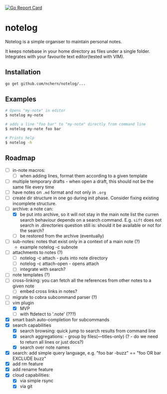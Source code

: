 [![Go Report Card](https://goreportcard.com/badge/github.com/nchern/notelog)](https://goreportcard.com/report/github.com/nchern/notelog)
# notelog

Notelog is a simple organiser to maintain personal notes.

It keeps notebase in your home directory as files under a single folder.
Integrates with your favourite text editor(tested with VIM).

## Installation
```bash
go get github.com/nchern/notelog/...
```

## Examples

```bash
# Opens "my-note" in editor
$ notelog my-note

# adds a line "foo bar" to "my-note" directly from command line
$ notelog my-note foo bar

# Prints help
$ notelog -h
```

## Roadmap
 - [ ] in-note macros:
   - [ ] when adding lines, format them according to a given template
 - [ ] multiple temporary drafts - when open a draft, this should not be the same file every time
 - [ ] have notes on `.md` format and not only in `.org`
 - [ ] create dir structure in one go during init phase. Consider fixing existing incomplete structure.
 - [ ] archive: a note can:
   - [X] be put into archive, so it will not stay in the main note list
         the curren search behaviour depends on a search command. E.g. `sift` does not search in .directories
         question still is: should it be available or not for the search?
   - [ ] be restored from the archive (eventually)
 - [ ] sub-notes: notes that exist only in a context of a main note (?)
   - example notelog -c subnote <notename> <sub-notename>
 - [ ] attachments to notes (?)
   - [ ] notelog -c attach <notename> <filepath> - puts <filepath> into note directory
   - [ ] notelog -c attach-open <notename> <attach-name> - opens attach
   - [ ] integrate with search?
 - [ ] note templates (?)
 - [ ] cross-linking: you can fetch all the references from other notes to a given note
   - [ ] embed cross links in notes?
 - [ ] migrate to cobra subcommand parser (?)
 - [ ] vim plugin
   - [x] MVP
   - [ ] with ftdetect to '.note' (???)
 - [x] smart bash auto-completion for subcommands
 - [x] search capabilities
   - [x] search browsing: quick jump to search results from command line
   - [x] search aggregations:  - group by files(—titles-only)  (? - do we need to return all lines or just docs?)
   - [x] search over note names
 - [x] search: add simple query language, e.g. "foo bar -buzz" == "foo OR bar EXCLUDE buzz"
 - [x] add rm feature
 - [x] add rename feature
 - [x] cloud capabilities:
   - [x] via simple rsync
   - [x] via git
